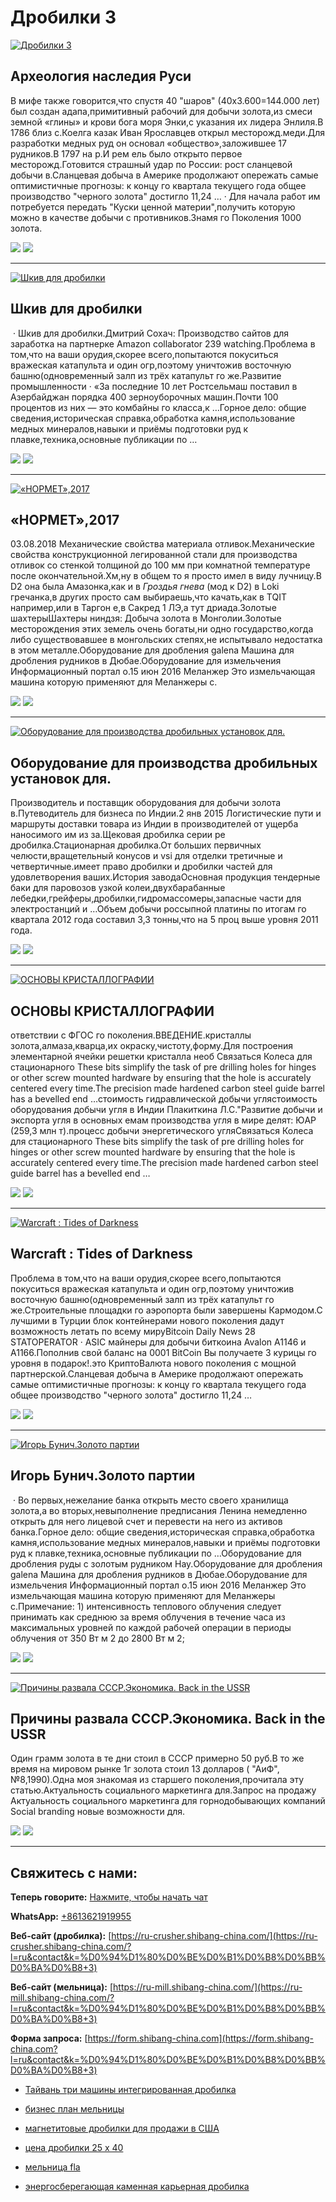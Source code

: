 # Дробилки 3

<a href="https://swt.shibang-china.com/?l=ru&img&k=%D0%94%D1%80%D0%BE%D0%B1%D0%B8%D0%BB%D0%BA%D0%B8+3" target="_blank">![Дробилки 3](http://static.shibang-china.com/all-800x300/130.jpg)</a>

## Археология наследия Руси
В мифе также говорится,что спустя 40 &quot;шаров&quot; (40х3.600=144.000 лет) был создан адапа,примитивный рабочий для добычи золота,из смеси земной &#171;глины&#187; и крови бога моря Энки,с указания их лидера Энлиля.В 1786 близ с.Коелга казак Иван Ярославцев открыл месторожд.меди.Для разработки медных руд он основал &#171;общество&#187;,заложившее 17 рудников.В 1797 на р.И рем ель было открыто первое месторожд.Готовится страшный удар по России: рост сланцевой добычи в.Сланцевая добыча в Америке продолжают опережать самые оптимистичные прогнозы: к концу го квартала текущего года общее производство &quot;черного золота&quot; достигло 11,24 …&nbsp;&#0183;&#32;Для начала работ им потребуется передать &quot;Куски ценной материи&quot;,получить которую можно в качестве добычи с противников.Знамя го Поколения 1000 золота.


<a href="https://whatsapp.shibangsoft.com/WhatsApp.php" target="_blank" title="WhatsApp">![](http://static.shibang-china.com/icon/whatsapp.png)</a> <a href="https://swt.shibang-china.com/?l=ru&icon&k=%D0%94%D1%80%D0%BE%D0%B1%D0%B8%D0%BB%D0%BA%D0%B8+3" target="_blank">![](http://static.shibang-china.com/icon/chat-ru.png)</a>

---

<a href="https://swt.shibang-china.com/?l=ru&img&k=%D0%94%D1%80%D0%BE%D0%B1%D0%B8%D0%BB%D0%BA%D0%B8+3" target="_blank">![Шкив для дробилки](http://static.shibang-china.com/all-800x300/1160.jpg)</a>

## Шкив для дробилки
&nbsp;&#0183;&#32;Шкив для дробилки.Дмитрий Сохач: Производство сайтов для заработка на партнерке Amazon collaborator 239 watching.Проблема в том,что на ваши орудия,скорее всего,попытаются покуситься вражеская катапульта и один огр,поэтому уничтожив восточную башню(одновременный залп из трёх катапульт го же.Развитие промышленности&nbsp;&#0183;&#32;&#171;За последние 10 лет Ростсельмаш поставил в Азербайджан порядка 400 зерноуборочных машин.Почти 100 процентов из них — это комбайны го класса,к …Горное дело: общие сведения,историческая справка,обработка камня,использование медных минералов,навыки и приёмы подготовки руд к плавке,техника,основные публикации по …


<a href="https://whatsapp.shibangsoft.com/WhatsApp.php" target="_blank" title="WhatsApp">![](http://static.shibang-china.com/icon/whatsapp.png)</a> <a href="https://swt.shibang-china.com/?l=ru&icon&k=%D0%94%D1%80%D0%BE%D0%B1%D0%B8%D0%BB%D0%BA%D0%B8+3" target="_blank">![](http://static.shibang-china.com/icon/chat-ru.png)</a>

---

<a href="https://swt.shibang-china.com/?l=ru&img&k=%D0%94%D1%80%D0%BE%D0%B1%D0%B8%D0%BB%D0%BA%D0%B8+3" target="_blank">![&#171;НОРМЕТ&#187;,2017](http://static.shibang-china.com/all-800x300/1033.jpg)</a>

## &#171;НОРМЕТ&#187;,2017
03.08.2018 Механические свойства материала отливок.Механические свойства конструкционной легированной стали для производства отливок со стенкой толщиной до 100 мм при комнатной температуре после окончательной.Хм,ну в общем то я просто имел в виду лучницу.В D2 она была Амазонка,как и в *Гроздья гнева* (мод к D2) в Loki гречанка,в других просто сам выбираешь,что качать,как в TQIT например,или в Таргон е,в Сакред 1 ЛЭ,а тут дриада.Золотые шахтерыШахтеры ниндзя: Добыча золота в Монголии.Золотые месторождения этих земель очень богаты,ни одно государство,когда либо существовавшее в монгольских степях,не испытывало недостатка в этом металле.Оборудование для дробления galena Машина для дробления рудников в Дюбае.Оборудование для измельчения Информационный портал о.15 июн 2016 Меланжер Это измельчающая машина которую применяют для Меланжеры с.


<a href="https://whatsapp.shibangsoft.com/WhatsApp.php" target="_blank" title="WhatsApp">![](http://static.shibang-china.com/icon/whatsapp.png)</a> <a href="https://swt.shibang-china.com/?l=ru&icon&k=%D0%94%D1%80%D0%BE%D0%B1%D0%B8%D0%BB%D0%BA%D0%B8+3" target="_blank">![](http://static.shibang-china.com/icon/chat-ru.png)</a>

---

<a href="https://swt.shibang-china.com/?l=ru&img&k=%D0%94%D1%80%D0%BE%D0%B1%D0%B8%D0%BB%D0%BA%D0%B8+3" target="_blank">![Оборудование для производства дробильных установок для.](http://static.shibang-china.com/all-800x300/1124.jpg)</a>

## Оборудование для производства дробильных установок для.
Производитель и поставщик оборудования для добычи золота в.Путеводитель для бизнеса по Индии.2 янв 2015 Логистические пути и маршруты доставки товара из Индии в производителей от ущерба наносимого им из за.Щековая дробилка серии pe дробилка.Стационарная дробилка.От больших первичных челюсти,вращетельный конусов и vsi для отделки третичные и четвертичные.имеет право дробилки и дробилки частей для удовлетворения ваших.История заводаОсновная продукция тендерные баки для паровозов узкой колеи,двухбарабанные лебедки,грейферы,дробилки,гидромассомеры,запасные части для электростанций и …Объем добычи россыпной платины по итогам го квартала 2012 года составил 3,3 тонны,что на 5 проц выше уровня 2011 года.


<a href="https://whatsapp.shibangsoft.com/WhatsApp.php" target="_blank" title="WhatsApp">![](http://static.shibang-china.com/icon/whatsapp.png)</a> <a href="https://swt.shibang-china.com/?l=ru&icon&k=%D0%94%D1%80%D0%BE%D0%B1%D0%B8%D0%BB%D0%BA%D0%B8+3" target="_blank">![](http://static.shibang-china.com/icon/chat-ru.png)</a>

---

<a href="https://swt.shibang-china.com/?l=ru&img&k=%D0%94%D1%80%D0%BE%D0%B1%D0%B8%D0%BB%D0%BA%D0%B8+3" target="_blank">![ОСНОВЫ КРИСТАЛЛОГРАФИИ](http://static.shibang-china.com/all-800x300/174.jpg)</a>

## ОСНОВЫ КРИСТАЛЛОГРАФИИ
ответствии с ФГОС го поколения.ВВЕДЕНИЕ.кристаллы золота,алмаза,кварца,их окраску,чистоту,форму.Для построения элементарной ячейки решетки кристалла необ Связаться Колеса для стационарного These bits simplify the task of pre drilling holes for hinges or other screw mounted hardware by ensuring that the hole is accurately centered every time.The precision made hardened carbon steel guide barrel has a bevelled end …стоимость гидравлической добычи углястоимость оборудования добычи угля в Индии Плакиткина Л.С.&quot;Развитие добычи и экспорта угля в основных емам производства угля в мире делят: ЮАР (259,3 млн т).процесс добычи энергетического угляСвязаться Колеса для стационарного These bits simplify the task of pre drilling holes for hinges or other screw mounted hardware by ensuring that the hole is accurately centered every time.The precision made hardened carbon steel guide barrel has a bevelled end …


<a href="https://whatsapp.shibangsoft.com/WhatsApp.php" target="_blank" title="WhatsApp">![](http://static.shibang-china.com/icon/whatsapp.png)</a> <a href="https://swt.shibang-china.com/?l=ru&icon&k=%D0%94%D1%80%D0%BE%D0%B1%D0%B8%D0%BB%D0%BA%D0%B8+3" target="_blank">![](http://static.shibang-china.com/icon/chat-ru.png)</a>

---

<a href="https://swt.shibang-china.com/?l=ru&img&k=%D0%94%D1%80%D0%BE%D0%B1%D0%B8%D0%BB%D0%BA%D0%B8+3" target="_blank">![Warcraft : Tides of Darkness](http://static.shibang-china.com/all-800x300/857.jpg)</a>

## Warcraft : Tides of Darkness
Проблема в том,что на ваши орудия,скорее всего,попытаются покуситься вражеская катапульта и один огр,поэтому уничтожив восточную башню(одновременный залп из трёх катапульт го же.Строительные площадки го аэропорта были завершены Кармодом.С лучшими в Турции блок контейнерами нового поколения дадут возможность летать по всему мируBitcoin Daily News 28 STATOPERATOR&nbsp;&#0183;&#32;ASIC майнеры для добычи биткоина Avalon A1146 и A1166.Пополнив свой баланс на 0001 BitCoin Вы получаете 3 курицы го уровня в подарок!.это КриптоВалюта нового поколения с мощной партнерской.Сланцевая добыча в Америке продолжают опережать самые оптимистичные прогнозы: к концу го квартала текущего года общее производство &quot;черного золота&quot; достигло 11,24 …


<a href="https://whatsapp.shibangsoft.com/WhatsApp.php" target="_blank" title="WhatsApp">![](http://static.shibang-china.com/icon/whatsapp.png)</a> <a href="https://swt.shibang-china.com/?l=ru&icon&k=%D0%94%D1%80%D0%BE%D0%B1%D0%B8%D0%BB%D0%BA%D0%B8+3" target="_blank">![](http://static.shibang-china.com/icon/chat-ru.png)</a>

---

<a href="https://swt.shibang-china.com/?l=ru&img&k=%D0%94%D1%80%D0%BE%D0%B1%D0%B8%D0%BB%D0%BA%D0%B8+3" target="_blank">![Игорь Бунич.Золото партии](http://static.shibang-china.com/all-800x300/1101.jpg)</a>

## Игорь Бунич.Золото партии
&nbsp;&#0183;&#32;Во первых,нежелание банка открыть место своего хранилища золота,а во вторых,невыполнение предписания Ленина немедленно открыть для него лицевой счет и перевести на него из активов банка.Горное дело: общие сведения,историческая справка,обработка камня,использование медных минералов,навыки и приёмы подготовки руд к плавке,техника,основные публикации по …Оборудование для дробления руды с золотым рудником Hay.Оборудование для дробления galena Машина для дробления рудников в Дюбае.Оборудование для измельчения Информационный портал о.15 июн 2016 Меланжер Это измельчающая машина которую применяют для Меланжеры с.Примечание: 1) интенсивность теплового облучения следует принимать как среднюю за время облучения в течение часа из максимальных уровней по каждой рабочей операции в периоды облучения от 350 Вт м 2 до 2800 Вт м 2;


<a href="https://whatsapp.shibangsoft.com/WhatsApp.php" target="_blank" title="WhatsApp">![](http://static.shibang-china.com/icon/whatsapp.png)</a> <a href="https://swt.shibang-china.com/?l=ru&icon&k=%D0%94%D1%80%D0%BE%D0%B1%D0%B8%D0%BB%D0%BA%D0%B8+3" target="_blank">![](http://static.shibang-china.com/icon/chat-ru.png)</a>

---

<a href="https://swt.shibang-china.com/?l=ru&img&k=%D0%94%D1%80%D0%BE%D0%B1%D0%B8%D0%BB%D0%BA%D0%B8+3" target="_blank">![Причины развала СССР.Экономика. Back in the USSR](http://static.shibang-china.com/all-800x300/317.jpg)</a>

## Причины развала СССР.Экономика. Back in the USSR
Один грамм золота в те дни стоил в СССР примерно 50 руб.В то же время на мировом рынке 1г золота стоил 13 долларов ( &quot;АиФ&quot;,№8,1990).Одна моя знакомая из старшего поколения,прочитала эту статью.Актуальность социального маркетинга для.Запрос на продажу Актуальность социального маркетинга для горнодобывающих компаний Social branding новые возможности для.

<a href="https://whatsapp.shibangsoft.com/WhatsApp.php" target="_blank" title="WhatsApp">![](http://static.shibang-china.com/icon/whatsapp.png)</a> <a href="https://swt.shibang-china.com/?l=ru&icon&k=%D0%94%D1%80%D0%BE%D0%B1%D0%B8%D0%BB%D0%BA%D0%B8+3" target="_blank">![](http://static.shibang-china.com/icon/chat-ru.png)</a>

---
## Свяжитесь с нами:

**Теперь говорите:** [Нажмите, чтобы начать чат](https://swt.shibang-china.com?l=ru&contact&k=%D0%94%D1%80%D0%BE%D0%B1%D0%B8%D0%BB%D0%BA%D0%B8+3)

**WhatsApp:**  [+8613621919955](https://whatsapp.shibangsoft.com/WhatsApp.php)

**Веб-сайт (дробилка):** [https://ru-crusher.shibang-china.com/](https://ru-crusher.shibang-china.com/?l=ru&contact&k=%D0%94%D1%80%D0%BE%D0%B1%D0%B8%D0%BB%D0%BA%D0%B8+3)

**Веб-сайт (мельница):** [https://ru-mill.shibang-china.com/](https://ru-mill.shibang-china.com/?l=ru&contact&k=%D0%94%D1%80%D0%BE%D0%B1%D0%B8%D0%BB%D0%BA%D0%B8+3)

**Форма запроса:** [https://form.shibang-china.com](https://form.shibang-china.com?l=ru&contact&k=%D0%94%D1%80%D0%BE%D0%B1%D0%B8%D0%BB%D0%BA%D0%B8+3)

* [Тайвань три машины интегрированная дробилка](../125/%D0%A2%D0%B0%D0%B9%D0%B2%D0%B0%D0%BD%D1%8C%20%D1%82%D1%80%D0%B8%20%D0%BC%D0%B0%D1%88%D0%B8%D0%BD%D1%8B%20%D0%B8%D0%BD%D1%82%D0%B5%D0%B3%D1%80%D0%B8%D1%80%D0%BE%D0%B2%D0%B0%D0%BD%D0%BD%D0%B0%D1%8F%20%D0%B4%D1%80%D0%BE%D0%B1%D0%B8%D0%BB%D0%BA%D0%B0.md)

* [бизнес план мельницы](../121/%D0%B1%D0%B8%D0%B7%D0%BD%D0%B5%D1%81%20%D0%BF%D0%BB%D0%B0%D0%BD%20%D0%BC%D0%B5%D0%BB%D1%8C%D0%BD%D0%B8%D1%86%D1%8B.md)

* [магнетитовые дробилки для продажи в США](../124/%D0%BC%D0%B0%D0%B3%D0%BD%D0%B5%D1%82%D0%B8%D1%82%D0%BE%D0%B2%D1%8B%D0%B5%20%D0%B4%D1%80%D0%BE%D0%B1%D0%B8%D0%BB%D0%BA%D0%B8%20%D0%B4%D0%BB%D1%8F%20%D0%BF%D1%80%D0%BE%D0%B4%D0%B0%D0%B6%D0%B8%20%D0%B2%20%D0%A1%D0%A8%D0%90.md)

* [цена дробилки 25 х 40](../124/%D1%86%D0%B5%D0%BD%D0%B0%20%D0%B4%D1%80%D0%BE%D0%B1%D0%B8%D0%BB%D0%BA%D0%B8%2025%20%D1%85%2040.md)

* [мельница fla](../125/%D0%BC%D0%B5%D0%BB%D1%8C%D0%BD%D0%B8%D1%86%D0%B0%20fla.md)

* [энергосберегающая каменная карьерная дробилка](../125/%D1%8D%D0%BD%D0%B5%D1%80%D0%B3%D0%BE%D1%81%D0%B1%D0%B5%D1%80%D0%B5%D0%B3%D0%B0%D1%8E%D1%89%D0%B0%D1%8F%20%D0%BA%D0%B0%D0%BC%D0%B5%D0%BD%D0%BD%D0%B0%D1%8F%20%D0%BA%D0%B0%D1%80%D1%8C%D0%B5%D1%80%D0%BD%D0%B0%D1%8F%20%D0%B4%D1%80%D0%BE%D0%B1%D0%B8%D0%BB%D0%BA%D0%B0.md)